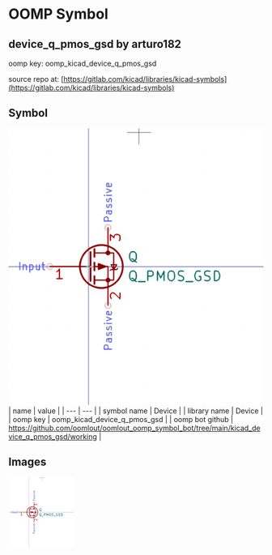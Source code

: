 # OOMP Symbol  
## device_q_pmos_gsd  by arturo182  
  
oomp key: oomp_kicad_device_q_pmos_gsd  
  
source repo at: [https://gitlab.com/kicad/libraries/kicad-symbols](https://gitlab.com/kicad/libraries/kicad-symbols)  
## Symbol  
  
[![working.png](working_600.png)](working.png)  
| name | value | 
| --- | --- | 
| symbol name | Device | 
| library name | Device | 
| oomp key | oomp_kicad_device_q_pmos_gsd | 
| oomp bot github | https://github.com/oomlout/oomlout_oomp_symbol_bot/tree/main/kicad_device_q_pmos_gsd/working | 
## Images  
  
[![working.png](working_140.png)](working.png)  
